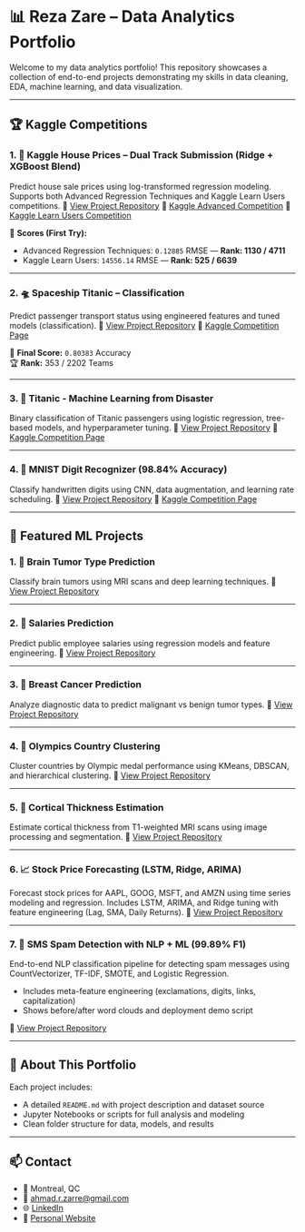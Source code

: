 # 📊 Reza Zare – Data Analytics Portfolio

Welcome to my data analytics portfolio! This repository showcases a collection of end-to-end projects demonstrating my skills in data cleaning, EDA, machine learning, and data visualization.

---

## 🏆 Kaggle Competitions

### 1. 🏡 Kaggle House Prices – Dual Track Submission (Ridge + XGBoost Blend)
Predict house sale prices using log-transformed regression modeling. Supports both Advanced Regression Techniques and Kaggle Learn Users competitions.
🔗 [View Project Repository](https://github.com/arezazare/kaggle-house-prices-prediction_dual_track)
🔗 [Kaggle Advanced Competition](https://www.kaggle.com/competitions/house-prices-advanced-regression-techniques)
🔗 [Kaggle Learn Users Competition](https://www.kaggle.com/competitions/home-data-for-ml-course)

🎯 **Scores (First Try):**  
- Advanced Regression Techniques: `0.12885` RMSE — **Rank: 1130 / 4711**  
- Kaggle Learn Users: `14556.14` RMSE — **Rank: 525 / 6639**

---

### 2. 🛸 Spaceship Titanic – Classification
Predict passenger transport status using engineered features and tuned models (classification).
🔗 [View Project Repository](https://github.com/arezazare/kaggle-spaceship-survival-prediction)
🔗 [Kaggle Competition Page](https://www.kaggle.com/competitions/spaceship-titanic)

🎯 **Final Score:** `0.80383` Accuracy  
🏆 **Rank:** 353 / 2202 Teams

---

### 3. 🚢 Titanic - Machine Learning from Disaster
Binary classification of Titanic passengers using logistic regression, tree-based models, and hyperparameter tuning.
🔗 [View Project Repository](https://github.com/arezazare/kaggle-titanic-survival-prediction)
🔗 [Kaggle Competition Page](https://www.kaggle.com/competitions/titanic)

---

### 4. 🔢 MNIST Digit Recognizer (98.84% Accuracy)
Classify handwritten digits using CNN, data augmentation, and learning rate scheduling.
🔗 [View Project Repository](https://github.com/arezazare/kaggle-mnist-digit-recognizer)
🔗 [Kaggle Competition Page](https://www.kaggle.com/c/digit-recognizer)

---

## 🚀 Featured ML Projects

### 1. 🧠 Brain Tumor Type Prediction
Classify brain tumors using MRI scans and deep learning techniques.
🔗 [View Project Repository](https://github.com/arezazare/brain-tumor-prediction)

---

### 2. 💼 Salaries Prediction
Predict public employee salaries using regression models and feature engineering.
🔗 [View Project Repository](https://github.com/arezazare/salaries-prediction)

---

### 3. 🧬 Breast Cancer Prediction
Analyze diagnostic data to predict malignant vs benign tumor types.
🔗 [View Project Repository](https://github.com/arezazare/breast-cancer-prediction)

---

### 4. 🏅 Olympics Country Clustering
Cluster countries by Olympic medal performance using KMeans, DBSCAN, and hierarchical clustering.
🔗 [View Project Repository](https://github.com/arezazare/olympics-country-clustering)

---

### 5. 🧠 Cortical Thickness Estimation
Estimate cortical thickness from T1-weighted MRI scans using image processing and segmentation.
🔗 [View Project Repository](https://github.com/arezazare/cortical-thickness-estimation)

---

### 6. 📈 Stock Price Forecasting (LSTM, Ridge, ARIMA)

Forecast stock prices for AAPL, GOOG, MSFT, and AMZN using time series modeling and regression.
Includes LSTM, ARIMA, and Ridge tuning with feature engineering (Lag, SMA, Daily Returns).
🔗 [View Project Repository](https://github.com/arezazare/stock-price-forecasting)

---

### 7. 📢 SMS Spam Detection with NLP + ML (99.89% F1)
End-to-end NLP classification pipeline for detecting spam messages using CountVectorizer, TF-IDF, SMOTE, and Logistic Regression.
- Includes meta-feature engineering (exclamations, digits, links, capitalization)
- Shows before/after word clouds and deployment demo script

🔗 [View Project Repository](https://github.com/arezazare/sms-spam-detection)

---

## 📂 About This Portfolio

Each project includes:
- A detailed `README.md` with project description and dataset source
- Jupyter Notebooks or scripts for full analysis and modeling
- Clean folder structure for data, models, and results

---

## 📫 Contact

- 📍 Montreal, QC  
- 📧 [ahmad.r.zarre@gmail.com](mailto:ahmad.r.zarre@gmail.com)  
- 🌐 [LinkedIn](https://www.linkedin.com/in/arezazare/)  
- 🧠 [Personal Website](https://arezazare.github.io)

